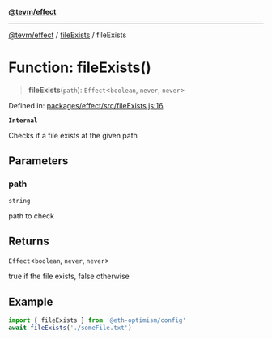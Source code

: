 [**@tevm/effect**](../../README.md)

***

[@tevm/effect](../../modules.md) / [fileExists](../README.md) / fileExists

# Function: fileExists()

> **fileExists**(`path`): `Effect`\<`boolean`, `never`, `never`\>

Defined in: [packages/effect/src/fileExists.js:16](https://github.com/evmts/tevm-monorepo/blob/main/packages/effect/src/fileExists.js#L16)

**`Internal`**

Checks if a file exists at the given path

## Parameters

### path

`string`

path to check

## Returns

`Effect`\<`boolean`, `never`, `never`\>

true if the file exists, false otherwise

## Example

```typescript
import { fileExists } from '@eth-optimism/config'
await fileExists('./someFile.txt')
```
